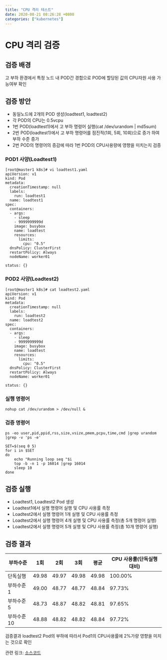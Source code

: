 ```yaml
---
title: "CPU 격리 테스트"
date: 2020-08-21 08:26:28 +0800
categories: ["kubernetes"]
---
```


# CPU 격리 검증

## 검증 배경

고 부하 환경에서 특정 노드 내 POD간 경합으로
 POD에 할당된 값의  CPU자원 사용 가능여부 확인


## 검증 방안

- 동일노드에 2개의 POD 생성(loadtest1, loadtest2)
- 각 POD의 CPU는 0.5vcpu
- 1번 POD(loadtest1)에서 고 부하 명령어 실행(cat /dev/urandom | md5sum)
- 2번 POD(loadtest1)에서 고 부하 명령어를 점진적(1회, 5회, 10회)으로 증가 하여 부하 수준 증가
- 2번 POD의 명령어의 증감에 따라 1번 POD의 CPU사용량에 영향을 미치는지 검증

### POD1 사양(Loadtest1)

    [root@master1 k8s]# vi loadtest1.yaml
    apiVersion: v1
    kind: Pod
    metadata:
      creationTimestamp: null
      labels:
        run: loadtest1
      name: loadtest1
    spec:
      containers:
      - args:
        - sleep
        - 9999999999d
        image: busybox
        name: loadtest
        resources:
          limits:
            cpu: "0.5"
      dnsPolicy: ClusterFirst
      restartPolicy: Always
      nodeName: worker01

    status: {}

### POD2 사양(Loadtest2)

    [root@master1 k8s]# cat loadtest2.yaml
    apiVersion: v1
    kind: Pod
    metadata:
      creationTimestamp: null
      labels:
        run: loadtest2
      name: loadtest2
    spec:
      containers:
      - args:
        - sleep
        - 9999999999d
        image: busybox
        name: loadtest
        resources:
          limits:
            cpu: "0.5"
      dnsPolicy: ClusterFirst
      restartPolicy: Always
      nodeName: worker01

    status: {}

### 실행 명령어

    nohup cat /dev/urandom > /dev/null &

### 검증 명령어

    ps -eo user,pid,ppid,rss,size,vsize,pmem,pcpu,time,cmd |grep urandom |grep -v 'ps -e'

    SET=$(seq 0 5)
    for i in $SET
    do
        echo "Running loop seq "$i
        top -b -n 1 -p 16014 |grep 16014
        sleep 10
    done

## 검증 실행

- Loadtest1, Loadtest2 Pod 생성
- Loadtest1에서 실행 명령어 실행 및 CPU 사용률 측정
- Loadtest2에서 실행 명령어 1개 실행 및 CPU 사용률 측정
- Loadtest2에서 실행 명령어 4개 실행 및 CPU 사용률 측정(총 5개 명령어 실행)
- Loadtest2에서 실행 명령어 5개 실행 및 CPU 사용률 측정(총 10개 명령어 실행)

## 검증 결과

|부하수준|1회|2회|3회|평균|CPU 사용률(단독실행 대비)|
|------|---|---|---|---|---|
|단독실행|49.98|49.97|49.98|49.98|100.00%|
|부하수준1|49.00|48.77|48.77|48.84|97.73%|
|부하수준5|48.73|48.87|48.82|48.81|97.65%|
|부하수준10|48.88|48.82|48.82|48.84|97.72%|

검증결과 loadtest2 Pod의 부하에 따라서 Pod1의 CPU사용률에 2%가량 영향을 미치는 것으로 확인

관련 링크: [소스코드](https://github.com/jeonwoosung/k8s-install/tree/master/k8s_test/cpu-isolation/half_core)
